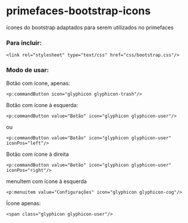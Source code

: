 # primefaces-bootstrap-icons
ícones do bootstrap adaptados para serem utilizados no primefaces


<h3>Para incluir:</h3>

    <link rel="stylesheet" type="text/css" href="css/bootstrap.css"/>

<h3>Modo de usar:</h3>

Botão com ícone, apenas:

    <p:commandButton icon="glyphicon glyphicon-trash"/>

Botão com ícone à esquerda:

    <p:commandButton value="Botão" icon="glyphicon glyphicon-user"/> 

ou

    <p:commandButton value="Botão" icon="glyphicon glyphicon-user" iconPos="left"/>

Botão com ícone à direita

    <p:commandButton value="Botão" icon="glyphicon glyphicon-user" iconPos="right"/>

menuItem com ícone à esquerda

    <p:menuitem value="Configurações" icon="glyphicon glyphicon-cog"/>

Ícone apenas:

    <span class="glyphicon glyphicon-user"/>
